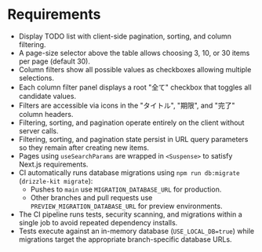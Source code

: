 # Requirements

- Display TODO list with client-side pagination, sorting, and column filtering.
- A page-size selector above the table allows choosing 3, 10, or 30 items per page (default 30).
- Column filters show all possible values as checkboxes allowing multiple selections.
- Each column filter panel displays a root "全て" checkbox that toggles all candidate values.
- Filters are accessible via icons in the "タイトル", "期限", and "完了" column headers.
- Filtering, sorting, and pagination operate entirely on the client without server calls.
- Filtering, sorting, and pagination state persist in URL query parameters so they remain after creating new items.
- Pages using `useSearchParams` are wrapped in `<Suspense>` to satisfy Next.js requirements.
- CI automatically runs database migrations using `npm run db:migrate` (`drizzle-kit migrate`):
  - Pushes to `main` use `MIGRATION_DATABASE_URL` for production.
  - Other branches and pull requests use `PREVIEW_MIGRATION_DATABASE_URL` for preview environments.
- The CI pipeline runs tests, security scanning, and migrations within a single job to avoid repeated dependency installs.
- Tests execute against an in-memory database (`USE_LOCAL_DB=true`) while migrations target the appropriate branch-specific database URLs.
